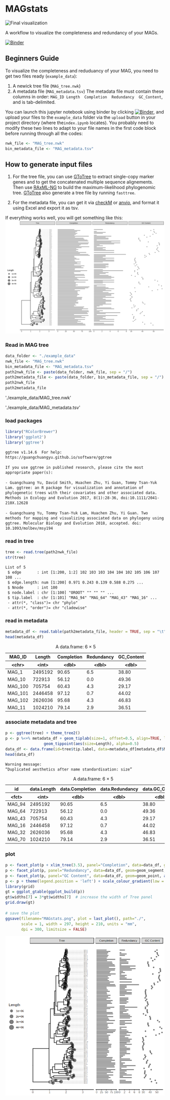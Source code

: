 # MAGstats

![Final visualization](img/housw.png)

A workflow to visualize the completeness and redundancy of your MAGs.

[![Binder](http://mybinder.org/badge_logo.svg)](https://beta.mybinder.org/v2/gh/housw/MAGstats-binder/master?filepath=index.ipynb)

Beginners Guide
---

To visualize the completeness and reduduancy of your MAG, you need to get two files ready (`example_data`):

1. A newick tree file (`MAG_tree.nwk`)
2. A metadata file (`MAG_metadata.tsv`)
The metadata file must contain these columns in order:
`MAG_ID	Length	Completion	Redundancy	GC_Content`, and is tab-delimited.

You can launch this jupyter notebook using binder by clicking [![Binder](http://mybinder.org/badge_logo.svg)](https://beta.mybinder.org/v2/gh/housw/MAGstats-binder/master?filepath=index.ipynb), and upload your files to the `example_data` folder via the `upload` button in your project directory (where the`index.ipynb` locates). You probably need to modify these two lines to adapt to your file names in the first code block before running through all the codes: 
```r
nwk_file <- "MAG_tree.nwk"
bin_metadata_file <- "MAG_metadata.tsv"
```

How to generate input files 
---

1. For the tree file, you can use [GToTree](https://github.com/AstrobioMike/GToTree) to extract single-copy marker genes and to get the concatenated multiple sequence alignements. Then use [RAxML-NG](https://github.com/amkozlov/raxml-ng) to build the maximum-likelihood phylogenomic tree. [GToTree](https://github.com/AstrobioMike/GToTree) also generate a tree file by running `fasttree`.

2. For the metadata file, you can get it via [checkM](https://github.com/Ecogenomics/CheckM) or [anvio](https://github.com/merenlab/anvio), and format it using Excel and export it as tsv.

If everything works well, you will get something like this: 
![MAGstats](https://github.com/housw/MAGstats-binder/blob/master/MAGstats.png)


### Read in MAG tree


```R
data_folder <- "./example_data"
nwk_file <- "MAG_tree.nwk"
bin_metadata_file <- "MAG_metadata.tsv"
path2nwk_file <- paste(data_folder, nwk_file, sep = "/")
path2metadata_file <- paste(data_folder, bin_metadata_file, sep = "/")
path2nwk_file
path2metadata_file
```


'./example_data/MAG_tree.nwk'



'./example_data/MAG_metadata.tsv'


### load packages


```R
library("RColorBrewer")
library('ggplot2')
library('ggtree')
```

    ggtree v1.14.6  For help: https://guangchuangyu.github.io/software/ggtree
    
    If you use ggtree in published research, please cite the most appropriate paper(s):
    
    - Guangchuang Yu, David Smith, Huachen Zhu, Yi Guan, Tommy Tsan-Yuk Lam. ggtree: an R package for visualization and annotation of phylogenetic trees with their covariates and other associated data. Methods in Ecology and Evolution 2017, 8(1):28-36, doi:10.1111/2041-210X.12628
    
    - Guangchuang Yu, Tommy Tsan-Yuk Lam, Huachen Zhu, Yi Guan. Two methods for mapping and visualizing associated data on phylogeny using ggtree. Molecular Biology and Evolution 2018, accepted. doi: 10.1093/molbev/msy194


### read in tree


```R
tree <- read.tree(path2nwk_file) 
str(tree)
```

    List of 5
     $ edge       : int [1:200, 1:2] 102 103 103 104 104 102 105 106 107 108 ...
     $ edge.length: num [1:200] 0.971 0.243 0.139 0.588 0.275 ...
     $ Nnode      : int 100
     $ node.label : chr [1:100] "OROOT" "" "" "" ...
     $ tip.label  : chr [1:101] "MAG_94" "MAG_64" "MAG_43" "MAG_16" ...
     - attr(*, "class")= chr "phylo"
     - attr(*, "order")= chr "cladewise"


### read in metadata


```R
metadata_df <- read.table(path2metadata_file, header = TRUE, sep = "\t", as.is = TRUE, stringsAsFactors = FALSE)
head(metadata_df)
```


<table>
<caption>A data.frame: 6 × 5</caption>
<thead>
	<tr><th scope=col>MAG_ID</th><th scope=col>Length</th><th scope=col>Completion</th><th scope=col>Redundancy</th><th scope=col>GC_Content</th></tr>
	<tr><th scope=col>&lt;chr&gt;</th><th scope=col>&lt;int&gt;</th><th scope=col>&lt;dbl&gt;</th><th scope=col>&lt;dbl&gt;</th><th scope=col>&lt;dbl&gt;</th></tr>
</thead>
<tbody>
	<tr><td>MAG_1  </td><td>2495192</td><td>90.65</td><td>6.5</td><td>38.80</td></tr>
	<tr><td>MAG_10 </td><td> 722913</td><td>56.12</td><td>0.0</td><td>49.36</td></tr>
	<tr><td>MAG_100</td><td> 705754</td><td>60.43</td><td>4.3</td><td>29.17</td></tr>
	<tr><td>MAG_101</td><td>2446458</td><td>97.12</td><td>0.7</td><td>44.02</td></tr>
	<tr><td>MAG_102</td><td>2626036</td><td>95.68</td><td>4.3</td><td>46.83</td></tr>
	<tr><td>MAG_11 </td><td>1024210</td><td>79.14</td><td>2.9</td><td>36.51</td></tr>
</tbody>
</table>



### associate metadata and tree


```R
p <- ggtree(tree) + theme_tree2() 
p <- p %<+% metadata_df + geom_tiplab(size=1, offset=0.5, align=TRUE, linesize=.2, hjust=-0.1) +
                 geom_tippoint(aes(size=Length), alpha=0.5)
data_df <- data.frame(id=tree$tip.label, data=metadata_df[metadata_df$MAG_ID%in%tree$tip.label, c('Length', 'Completion', 'Redundancy', 'GC_Content')])
head(data_df)
```

    Warning message:
    “Duplicated aesthetics after name standardisation: size”


<table>
<caption>A data.frame: 6 × 5</caption>
<thead>
	<tr><th scope=col>id</th><th scope=col>data.Length</th><th scope=col>data.Completion</th><th scope=col>data.Redundancy</th><th scope=col>data.GC_Content</th></tr>
	<tr><th scope=col>&lt;fct&gt;</th><th scope=col>&lt;int&gt;</th><th scope=col>&lt;dbl&gt;</th><th scope=col>&lt;dbl&gt;</th><th scope=col>&lt;dbl&gt;</th></tr>
</thead>
<tbody>
	<tr><td>MAG_94</td><td>2495192</td><td>90.65</td><td>6.5</td><td>38.80</td></tr>
	<tr><td>MAG_64</td><td> 722913</td><td>56.12</td><td>0.0</td><td>49.36</td></tr>
	<tr><td>MAG_43</td><td> 705754</td><td>60.43</td><td>4.3</td><td>29.17</td></tr>
	<tr><td>MAG_16</td><td>2446458</td><td>97.12</td><td>0.7</td><td>44.02</td></tr>
	<tr><td>MAG_32</td><td>2626036</td><td>95.68</td><td>4.3</td><td>46.83</td></tr>
	<tr><td>MAG_70</td><td>1024210</td><td>79.14</td><td>2.9</td><td>36.51</td></tr>
</tbody>
</table>



### plot


```R
p <- facet_plot(p + xlim_tree(3.5), panel="Completion", data=data_df, geom=geom_segment, aes(x=0, xend=Completion, y=y, yend=y), size=1, alpha=.5)
p <- facet_plot(p, panel="Redundancy", data=data_df, geom=geom_segment, aes(x=0, xend=Redundancy, y=y, yend=y), size=1, alpha=.5)
p <- facet_plot(p, panel="GC Content", data=data_df, geom=geom_point, aes(x=GC_Content), alpha=.5, size=1)
p <- p + theme(legend.position = 'left') + scale_colour_gradient(low = "blue", high = "red") #scale_color_gradient2(midpoint = mid, low = "blue", mid = "white", high = "red", space = "Lab" )# 
library(grid)
gt = ggplot_gtable(ggplot_build(p))
gt$widths[7] = 3*gt$widths[7]  # increase the width of Tree panel
grid.draw(gt)

# save the plot
ggsave(filename="MAGstats.png", plot = last_plot(), path="./", 
       scale = 1, width = 297, height = 210, units = "mm",
       dpi = 300, limitsize = FALSE)
```


![png](img/output_11_0.png)



```R

```
